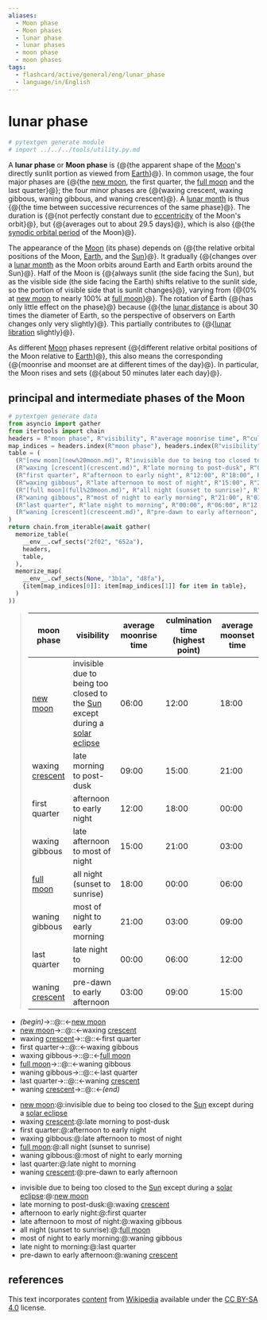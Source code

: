```yaml
---
aliases:
  - Moon phase
  - Moon phases
  - lunar phase
  - lunar phases
  - moon phase
  - moon phases
tags:
  - flashcard/active/general/eng/lunar_phase
  - language/in/English
---
```


# lunar phase

```Python
# pytextgen generate module
# import ../../../tools/utility.py.md
```

A __lunar phase__ or __Moon phase__ is {@{the apparent shape of the [Moon](Moon.md)'s directly sunlit portion as viewed from [Earth](Earth.md)}@}. In common usage, the four major phases are {@{the [new moon](new%20moon.md), the first quarter, the [full moon](full%20moon.md) and the last quarter}@}; the four minor phases are {@{waxing crescent, waxing gibbous, waning gibbous, and waning crescent}@}. A [lunar month](lunar%20month.md) is thus {@{the time between successive recurrences of the same phase}@}. The duration is {@{not perfectly constant due to [eccentricity](orbital%20eccentricity.md) of the Moon's orbit}@}, but {@{averages out to about 29.5 days}@}, which is also {@{the [synodic orbital period](orbital%20period.md#synodic%20period) of the Moon}@}. <!--SR:!2027-05-21,788,330!2026-11-14,599,310!2027-04-18,774,330!2027-12-27,952,330!2027-07-05,693,270!2025-12-07,92,379!2025-12-08,93,379-->

The appearance of the [Moon](Moon.md) (its phase) depends on {@{the relative orbital positions of the Moon, [Earth](Earth.md), and the [Sun](Sun.md)}@}. It gradually {@{changes over a [lunar month](lunar%20month.md) as the Moon orbits around Earth and Earth orbits around the Sun}@}. Half of the Moon is {@{always sunlit (the side facing the Sun), but as the visible side (the side facing the Earth) shifts relative to the sunlit side, so the portion of visible side that is sunlit changes}@}, varying from {@{0% at [new moon](new%20moon.md) to nearly 100% at [full moon](full%20moon.md)}@}. The rotation of Earth {@{has only little effect on the phase}@} because {@{the [lunar distance](lunar%20distance.md) is about 30 times the diameter of Earth, so the perspective of observers on Earth changes only very slightly}@}. This partially contributes to {@{[lunar libration](libration.md) slightly}@}. <!--SR:!2026-12-13,669,330!2026-08-13,539,310!2028-07-28,1154,350!2028-02-14,1021,350!2026-09-23,592,310!2027-07-19,842,330!2029-01-11,1279,350-->

As different [Moon](Moon.md) phases represent {@{different relative orbital positions of the Moon relative to [Earth](Earth.md)}@}, this also means the corresponding {@{moonrise and moonset are at different times of the day}@}. In particular, the Moon rises and sets {@{about 50 minutes later each day}@}. <!--SR:!2028-06-01,1111,350!2029-01-19,1287,350!2028-08-01,1116,325-->

## principal and intermediate phases of the Moon

```Python
# pytextgen generate data
from asyncio import gather
from itertools import chain
headers = R"moon phase", R"visibility", R"average moonrise time", R"culmination time (highest point)", R"average moonset time"
map_indices = headers.index(R"moon phase"), headers.index(R"visibility")
table = (
  (R"[new moon](new%20moon.md)", R"invisible due to being too closed to the [Sun](Sun.md) except during a [solar eclipse](solar%20eclipse.md)", R"06:00", R"12:00", R"18:00"),
  (R"waxing [crescent](crescent.md)", R"late morning to post-dusk", R"09:00", R"15:00", R"21:00"),
  (R"first quarter", R"afternoon to early night", R"12:00", R"18:00", R"00:00"),
  (R"waxing gibbous", R"late afternoon to most of night", R"15:00", R"21:00", R"03:00"),
  (R"[full moon](full%20moon.md)", R"all night (sunset to sunrise)", R"18:00", R"00:00", R"06:00"),
  (R"waning gibbous", R"most of night to early morning", R"21:00", R"03:00", R"09:00"),
  (R"last quarter", R"late night to morning", R"00:00", R"06:00", R"12:00"),
  (R"waning [crescent](cresceent.md)", R"pre-dawn to early afternoon", R"03:00", R"09:00", R"15:00"),
)
return chain.from_iterable(await gather(
  memorize_table(
    __env__.cwf_sects("2f02", "652a"),
    headers,
    table,
  ),
  memorize_map(
    __env__.cwf_sects(None, "3b1a", "d8fa"),
    {item[map_indices[0]]: item[map_indices[1]] for item in table},
  )
))
```

<!--pytextgen generate section="2f02"--><!-- The following content is generated at 2024-07-04T10:16:44.291574+08:00. Any edits will be overridden! -->

> | moon phase | visibility | average moonrise time | culmination time (highest point) | average moonset time |
> |-|-|-|-|-|
> | [new moon](new%20moon.md) | invisible due to being too closed to the [Sun](Sun.md) except during a [solar eclipse](solar%20eclipse.md) | 06:00 | 12:00 | 18:00 |
> | waxing [crescent](crescent.md) | late morning to post-dusk | 09:00 | 15:00 | 21:00 |
> | first quarter | afternoon to early night | 12:00 | 18:00 | 00:00 |
> | waxing gibbous | late afternoon to most of night | 15:00 | 21:00 | 03:00 |
> | [full moon](full%20moon.md) | all night (sunset to sunrise) | 18:00 | 00:00 | 06:00 |
> | waning gibbous | most of night to early morning | 21:00 | 03:00 | 09:00 |
> | last quarter | late night to morning | 00:00 | 06:00 | 12:00 |
> | waning [crescent](cresceent.md) | pre-dawn to early afternoon | 03:00 | 09:00 | 15:00 |

<!--/pytextgen-->

<!--pytextgen generate section="652a"--><!-- The following content is generated at 2024-07-04T10:16:44.272591+08:00. Any edits will be overridden! -->

- _(begin)_→::@::←[new moon](new%20moon.md) <!--SR:!2028-02-22,1029,350!2027-12-28,987,350-->
- [new moon](new%20moon.md)→::@::←waxing [crescent](crescent.md) <!--SR:!2028-03-27,1056,350!2028-11-29,1247,350-->
- waxing [crescent](crescent.md)→::@::←first quarter <!--SR:!2026-02-23,390,310!2029-04-01,1341,350-->
- first quarter→::@::←waxing gibbous <!--SR:!2026-05-12,471,310!2025-10-30,273,290-->
- waxing gibbous→::@::←[full moon](full%20moon.md) <!--SR:!2028-11-16,1242,350!2027-04-07,720,330-->
- [full moon](full%20moon.md)→::@::←waning gibbous <!--SR:!2027-03-04,730,330!2029-03-06,1324,350-->
- waning gibbous→::@::←last quarter <!--SR:!2028-02-07,1019,350!2029-06-25,1411,350-->
- last quarter→::@::←waning [crescent](cresceent.md) <!--SR:!2026-04-18,434,290!2028-10-24,1219,350-->
- waning [crescent](cresceent.md)→::@::←_(end)_ <!--SR:!2027-03-20,708,330!2027-03-05,731,330-->

<!--/pytextgen-->

<!--pytextgen generate section="3b1a"--><!-- The following content is generated at 2024-07-04T10:16:44.255004+08:00. Any edits will be overridden! -->

- [new moon](new%20moon.md):@:invisible due to being too closed to the [Sun](Sun.md) except during a [solar eclipse](solar%20eclipse.md) <!--SR:!2028-03-26,1055,350-->
- waxing [crescent](crescent.md):@:late morning to post-dusk <!--SR:!2025-12-07,351,290-->
- first quarter:@:afternoon to early night <!--SR:!2029-05-01,1367,350-->
- waxing gibbous:@:late afternoon to most of night <!--SR:!2027-08-12,800,290-->
- [full moon](full%20moon.md):@:all night (sunset to sunrise) <!--SR:!2027-03-02,738,330-->
- waning gibbous:@:most of night to early morning <!--SR:!2026-01-16,380,290-->
- last quarter:@:late night to morning <!--SR:!2027-06-02,808,330-->
- waning [crescent](cresceent.md):@:pre-dawn to early afternoon <!--SR:!2028-03-02,906,270-->

<!--/pytextgen-->

<!--pytextgen generate section="d8fa"--><!-- The following content is generated at 2024-07-04T10:16:44.237111+08:00. Any edits will be overridden! -->

- invisible due to being too closed to the [Sun](Sun.md) except during a [solar eclipse](solar%20eclipse.md):@:[new moon](new%20moon.md) <!--SR:!2028-09-03,1178,350-->
- late morning to post-dusk:@:waxing [crescent](crescent.md) <!--SR:!2026-11-21,549,270-->
- afternoon to early night:@:first quarter <!--SR:!2026-09-07,547,290-->
- late afternoon to most of night:@:waxing gibbous <!--SR:!2027-11-04,825,270-->
- all night (sunset to sunrise):@:[full moon](full%20moon.md) <!--SR:!2027-03-20,742,330-->
- most of night to early morning:@:waning gibbous <!--SR:!2026-07-29,522,310-->
- late night to morning:@:last quarter <!--SR:!2027-06-22,824,330-->
- pre-dawn to early afternoon:@:waning [crescent](cresceent.md) <!--SR:!2026-12-06,623,290-->

<!--/pytextgen-->

## references

This text incorporates [content](https://en.wikipedia.org/wiki/lunar_phase) from [Wikipedia](Wikipedia.md) available under the [CC BY-SA 4.0](https://creativecommons.org/licenses/by-sa/4.0/) license.

